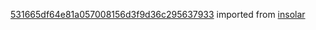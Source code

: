 [531665df64e81a057008156d3f9d36c295637933](https://github.com/insolar/insolar/commit/531665df64e81a057008156d3f9d36c295637933) imported from [insolar](https://github.com/insolar/insolar)
